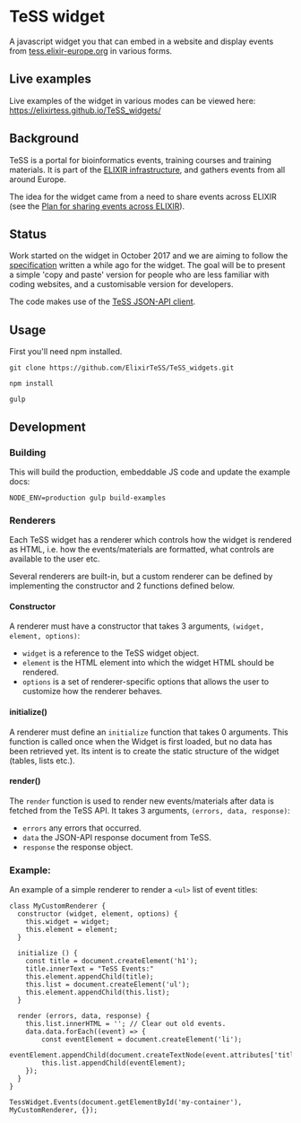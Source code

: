 # TeSS widget
A javascript widget you that can embed in a website and display events from [tess.elixir-europe.org](tess.elixir-europe.org) in various forms.

## Live examples
Live examples of the widget in various modes can be viewed here: https://elixirtess.github.io/TeSS_widgets/

## Background
TeSS is a portal for bioinformatics events, training courses and training materials. It is part of the [ELIXIR infrastructure](https://www.elixir-europe.org/), and gathers events from all around Europe.

The idea for the widget came from a need to share events across ELIXIR (see the [Plan for sharing events across ELIXIR](https://docs.google.com/document/d/1cKjLSinbYq35vShikS7xZjLefHikN1ZvPFoPPbvWq54/edit)).

## Status
Work started on the widget in October 2017 and we are aiming to follow the [specification](https://docs.google.com/document/d/1nrEY2UlY5VHF4EPY_SdnwUNY2XyozMXErtQEyWPkzZY/edit) written a while ago for the widget. The goal will be to present a simple 'copy and paste' version for people who are less familiar with coding websites, and a customisable version for developers.

The code makes use of the [TeSS JSON-API client](https://github.com/ElixirTeSS/tess-json-api-client).

## Usage
First you'll need npm installed.

`git clone https://github.com/ElixirTeSS/TeSS_widgets.git`

`npm install`

`gulp`

## Development

### Building
This will build the production, embeddable JS code and update the example docs:

`NODE_ENV=production gulp build-examples`

### Renderers
Each TeSS widget has a renderer which controls how the widget is rendered as HTML, i.e. how the events/materials are
formatted, what controls are available to the user etc.

Several renderers are built-in, but a custom renderer can be defined by implementing the constructor and 2 functions defined below.

#### Constructor
A renderer must have a constructor that takes 3 arguments, `(widget, element, options)`:
 * `widget` is a reference to the TeSS widget object.
 * `element` is the HTML element into which the widget HTML should be rendered.
 * `options` is a set of renderer-specific options that allows the user to customize how the renderer behaves.

#### initialize()
A renderer must define an `initialize` function that takes 0 arguments. This function is called once when the Widget is
first loaded, but no data has been retrieved yet. 
Its intent is to create the static structure of the widget (tables, lists etc.).

#### render()
The `render` function is used to render new events/materials after data is fetched from the TeSS API. 
It takes 3 arguments, `(errors, data, response)`:
 * `errors` any errors that occurred.
 * `data` the JSON-API response document from TeSS.
 * `response` the response object.

### Example:
An example of a simple renderer to render a `<ul>` list of event titles:

    class MyCustomRenderer {
      constructor (widget, element, options) {
        this.widget = widget;
        this.element = element;
      }
      
      initialize () {
        const title = document.createElement('h1');
        title.innerText = "TeSS Events:"
        this.element.appendChild(title);
        this.list = document.createElement('ul');
        this.element.appendChild(this.list);
      }
      
      render (errors, data, response) {
        this.list.innerHTML = ''; // Clear out old events.
        data.data.forEach((event) => {
            const eventElement = document.createElement('li');
            eventElement.appendChild(document.createTextNode(event.attributes['title']));
            this.list.appendChild(eventElement);
        });
      }
    }
    
    TessWidget.Events(document.getElementById('my-container'), MyCustomRenderer, {});